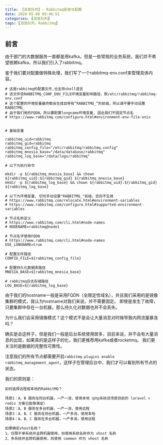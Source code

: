 ```yaml
---
title: 【消息队列】- Rabbitmq安装与配置
date: 2020-05-08 09:46:51
categories: [消息队列]
tags: [消息队列，Rabbitmq]
---
```


## 前言

由于部门的大数据服务一直都是用kafka，但是一些常规的业务系统，我们并不希望依赖kafka，所以我们引入了rabbitmq。

<!-- more -->

鉴于我们要对配置做特殊处理，我们写了一个rabbitmq-env.conf来管理具体内容。

```shell
# 这是rabbitmq的配置文件,也支持shell语言
# 该文件受RABBITMQ_CONF_ENV_FILE环境变量影响路径，默/etc/rabbitmq/rabbitmq-env.conf
# 这个配置的环境变量最终都会生成自带有“RABBITMQ_”的前缀，所以请不要手动设置RABBITMQ_
# 由于我们用的FQDN，所以要配置longname环境变量, 因此我们不固定节点名
# https://www.rabbitmq.com/configure.html#environment-env-file-unix


# 基础变量

rabbitmq_uid=rabbitmq
rabbitmq_gid=rabbitmq
rabbitmq_config_file="/etc/rabbitmq/rabbitmq.config"
rabbitmq_mnesia_base="/data/database/rabbitmq"
rabbitmq_log_base="/data/logs/rabbitmq"

# 以下为执行命令

mkdir -p ${rabbitmq_mnesia_base} && chown ${rabbitmq_uid}:${rabbitmq_gid} ${rabbitmq_mnesia_base}
mkdir -p ${rabbitmq_log_base} && chown ${rabbitmq_uid}:${rabbitmq_gid} ${rabbitmq_log_base}

# 以下为环境变量, 切勿手动设置"RABBITMQ_"前缀，否则不生效
# https://www.rabbitmq.com/relocate.html#environment-variables
# https://www.rabbitmq.com/configure.html#supported-environment-variables

# 节点名称定义
# https://www.rabbitmq.com/cli.html#node-names
# NODENAME=rabbitmq@node1

# 节点名字使用FQDN
# https://www.rabbitmq.com/cli.html#node-names
USE_LONGNAME=true

# 配置文件路径
CONFIG_FILE=${rabbitmq_config_file}

# 配置持久化数据库路径
MNESIA_BASE=${rabbitmq_mnesia_base}

# rabbitmq日志存储路径
LOG_BASE=${rabbitmq_log_base}
```

由于我们的hostname一般是采用FQDN（全限定性域名），并且我们采用的是镜像集群的模式，我认为hostname对我们来说，并不需要固定。
即使是发生了故障，只要集群中存在一台机器，那么持久化对数据也并不会丢失。

为什么我们会采用镜像模式？这个模式不是会让大量消息对时候导致内网流量暴涨吗？

确实是会这样子，但是我们一般是后台系统使用居多，目前来说，并不会有大量消息的出现，如果真的是这样子的化，我们更推荐用kafka或者rocketmq。
我们更关注的是数据的完整性可靠性。

注意我们的所有节点都需要开启`rabbitmq-plugins enable rabbitmq_management_agent`，这样子在管理后台中，我们才可以看到所有节点的状态。

我们的原则是：

```
如何选择远程或本地的RabbitMQ？

场景1：A、B 服务在同台机器，一产一消，使用本地（php系统该场景目前的 laravel + redis 方案已能够满足）
场景2：A、B 服务在多台机器，一产一消，使用远程
场景3：A、B、C 服务在同台机器，一产多消，使用本地
场景4：A、B、C 服务在多台机器，一产多消，使用远程

如果确定vhost名称？
1、仅限于单系统并且跨机器使用，则使用系统名称作为 vhost 名称
2、多系统并且跨机器使用，则使用 common 作为 vhost 名称
```
